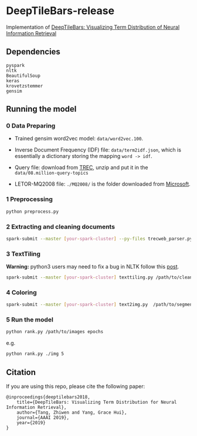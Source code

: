 # DeepTileBars-release

Implementation of [DeepTileBars: Visualizing Term Distribution of Neural Information Retrieval](https://arxiv.org/abs/1811.00606)


## Dependencies
```
pyspark
nltk
BeautifulSoup
keras
krovetzstemmer
gensim
```

## Running the model

### 0 Data Preparing

* Trained gensim word2vec model: `data/word2vec.100`. 

* Inverse Document Frequency (IDF) file: `data/term2idf.json`, which is essentially a dictionary storing the mapping `word -> idf`. 

* Query file: download from [TREC](https://trec.nist.gov/data/million.query/08/08.million-query-topics.10001-20000.gz), unzip and put it in the `data/08.million-query-topics` 

* LETOR-MQ2008 file: `./MQ2008/` is the folder downloaded from [Microsoft](https://www.microsoft.com/en-us/research/project/letor-learning-rank-information-retrieval/#!letor-4-0).
 
### 1 Preprocessing
```bash
python preprocess.py
```



### 2 Extracting and cleaning documents
 ```bash
spark-submit --master [your-spark-cluster] --py-files trecweb_parser.py extract_file.py /path/to/corpus /path/to/clean-file
```

### 3 TextTiling

__Warning:__ python3 users may need to fix a bug in NLTK follow this [post](https://github.com/nltk/nltk/pull/1863).

```bash
spark-submit --master [your-spark-cluster] texttiling.py /path/to/clean-file /path/to/segmented-file
```

### 4 Coloring
```bash
spark-submit --master [your-spark-cluster] text2img.py  /path/to/segmented-file /path/to/images
```

### 5 Run the model
```bash
python rank.py /path/to/images epochs
```
e.g.
```bash
python rank.py ./img 5
```

## Citation

If you are using this repo, please cite the following paper:


    @inproceedings{deeptilebars2018,
        title={DeepTileBars: Visualizing Term Distribution for Neural Information Retrieval},
        author={Tang, Zhiwen and Yang, Grace Hui},
        journal={AAAI 2019},
        year={2019}
    }